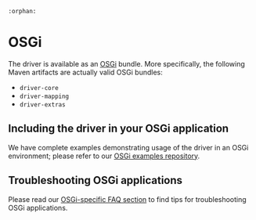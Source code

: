 ```eval_rst
:orphan:
```

# OSGi

The driver is available as an [OSGi] bundle. More specifically, 
the following Maven artifacts are actually valid OSGi bundles:

- `driver-core`
- `driver-mapping`
- `driver-extras`

## Including the driver in your OSGi application

We have complete examples demonstrating usage of the driver in an OSGi
environment; please refer to our [OSGi examples repository].

[OSGi examples repository]:https://github.com/datastax/java-driver-examples-osgi

## Troubleshooting OSGi applications

Please read our [OSGi-specific FAQ section](../../faq/osgi/index) to find tips
for troubleshooting OSGi applications.

[OSGi]:https://www.osgi.org
